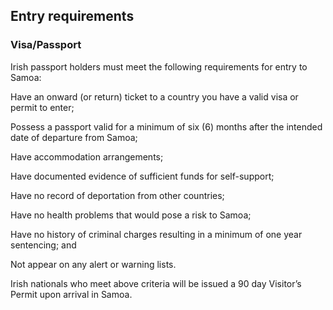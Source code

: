 ## Entry requirements

### **Visa/Passport**

Irish passport holders must meet the following requirements for entry to Samoa:

Have an onward (or return) ticket to a country you have a valid visa or permit to enter;

Possess a passport valid for a minimum of six (6) months after the intended date of departure from Samoa;

Have accommodation arrangements;

Have documented evidence of sufficient funds for self-support;

Have no record of deportation from other countries;

Have no health problems that would pose a risk to Samoa;

Have no history of criminal charges resulting in a minimum of one year sentencing; and

Not appear on any alert or warning lists.

Irish nationals who meet above criteria will be issued a 90 day Visitor’s Permit upon arrival in Samoa.
